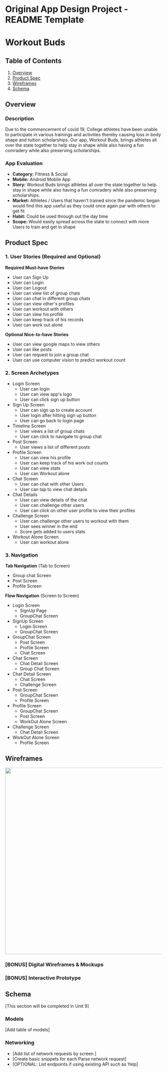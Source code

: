 Original App Design Project - README Template
===

# Workout Buds

## Table of Contents
1. [Overview](#Overview)
1. [Product Spec](#Product-Spec)
1. [Wireframes](#Wireframes)
2. [Schema](#Schema)

## Overview
### Description
Due to the commencement of covid 19, College athletes have been unable to participate in various trainings and activities thereby causing loss in body shape and tuition scholarships. Our app, Workout Buds, brings athletes all over the state together to help stay in shape while also having a fun comradery while also preserving scholarships.

### App Evaluation
- **Category:** Fitness & Social
- **Mobile:** Android Mobile App
- **Story:** Workout Buds brings athletes all over the state together to help stay in shape while also having a fun comradery while also preserving scholarships.
- **Market:** Athletes / Users that haven't trained since the pandemic began would find this app useful as they could once again par with others to get fit
- **Habit:**  Could be used through out the day time
- **Scope:** Would easily spread across the state to connect with more Users to train and get in shape

## Product Spec

### 1. User Stories (Required and Optional)

**Required Must-have Stories**
* User can Sign Up
* User can Login
* User can Logout
* User can view list of group chats
* User can chat in different group chats
* User can view other's profiles
* User can workout with others
* User can view his profile
* User can keep track of his records
* User can work out alone

**Optional Nice-to-have Stories**
* User can view google maps to view others
* User can like posts
* User can request to join a group chat
* User can use computer vision to predict workout count


### 2. Screen Archetypes

* Login Screen
   * User can login 
   * User can view app's logo
   * User can click sign up button
* Sign Up Screen
   * User can sign up to create account
   * User login after hitting sign up button
   * User can go back to login page
* Timeline Screen
   * User views a list of group chats
   * User can click to navigate to group chat
* Post Screen
   * User views a list of different posts
* Profile Screen
   * User can view his profile
   * User can keep track of his work out counts
   * User can view stats
   * User can Workout alone
* Chat Screen
   * User can chat with other Users
   * User can tap to view chat details
* Chat Details
   * User can view details of the chat
   * User can challenge other users
   * User can click on other user profile to view their   profiles
* Challenge Screen
   * User can challenge other users to workout with them
   * User sees winner in the end
   * Score gets added to users stats
* Workout Alone Screen
   * User can workout alone 


### 3. Navigation

**Tab Navigation** (Tab to Screen)

* Group chat Screen
* Post Screen
* Profile Screen

**Flow Navigation** (Screen to Screen)

* Login Screen
   * SignUp Page
   * GroupChat Screen
* SignUp Screen
   * Login Screen
   * GroupChat Screen
* GroupChat Screen
   * Post Screen
   * Profile Screen
   * Chat Screen
* Chat Screen
   * Chat Detail Screen
   * Group Chat Screen
* Chat Detail Screen
   * Chat Screen
   * Challenge Screen
* Post Screen
   * GroupChat Screen
   * Profile Screen
* Profile Screen
   * GroupChat Screen
   * Post Screen
   * WorkOut Alone Screen
* Challenge Screen
   * Chat Detail Screen
* WorkOut Alone Screen
   * Profile Screen
   


## Wireframes
<img src="https://i.imgur.com/MQPHRca.jpg" width=600>

### [BONUS] Digital Wireframes & Mockups

### [BONUS] Interactive Prototype

## Schema 
[This section will be completed in Unit 9]
### Models
[Add table of models]
### Networking
- [Add list of network requests by screen ]
- [Create basic snippets for each Parse network request]
- [OPTIONAL: List endpoints if using existing API such as Yelp]
